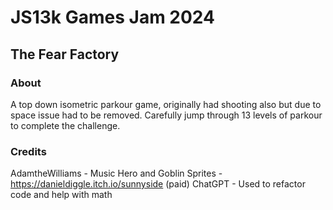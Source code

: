# JS13k Games Jam 2024

## The Fear Factory

### About

A top down isometric parkour game, originally had shooting also but due to space issue had to be removed. Carefully jump through 13 levels of parkour to complete the challenge. 

### Credits

AdamtheWilliams - Music
Hero and Goblin Sprites - https://danieldiggle.itch.io/sunnyside (paid)
ChatGPT - Used to refactor code and help with math
